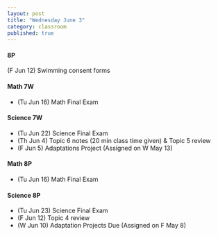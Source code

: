 ```yaml
---
layout: post
title: "Wednesday June 3"
category: classroom
published: true
---
```

#### 8P
(F Jun 12) Swimming consent forms 

#### Math 7W
* (Tu Jun 16) Math Final Exam 

#### Science 7W
* (Tu Jun 22) Science Final Exam 
* (Th Jun 4) Topic 6 notes (20 min class time given) & Topic 5 review
* (F Jun 5) Adaptations Project (Assigned on W May 13)

#### Math 8P
* (Tu Jun 16) Math Final Exam 

#### Science 8P
* (Tu Jun 23) Science Final Exam 
* (F Jun 12) Topic 4 review
* (W Jun 10) Adaptation Projects Due (Assigned on F May 8)
